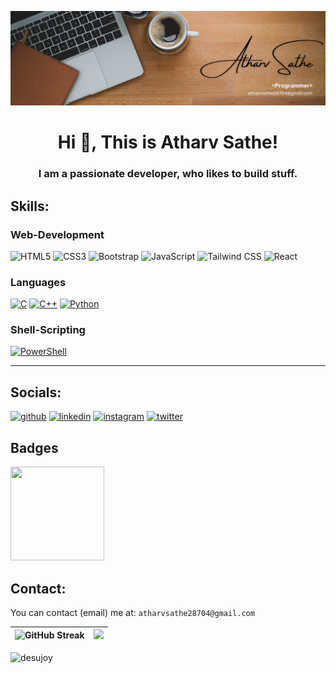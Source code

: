 ![I am a Developer!](https://github.com/Atharv-Sathe/Atharv-Sathe/blob/main/LinkedIn%20Banner.png)

<h1 align="center"> Hi 👋, This is Atharv Sathe!</h1>
<h3 align="center">I am a passionate developer, who likes to build stuff.</h3>
 

## Skills: 
### Web-Development
![HTML5](https://img.shields.io/badge/HTML5-grey?style=for-the-badge&logo=html5) 
![CSS3](https://img.shields.io/badge/CSS3-grey?style=for-the-badge&logo=css3)
![Bootstrap](https://img.shields.io/badge/Bootstrap-grey?style=for-the-badge&logo=bootstrap)
![JavaScript](https://img.shields.io/badge/JavaScript-grey?style=for-the-badge&logo=javascript)
![Tailwind CSS](https://img.shields.io/badge/Tailwind%20CSS-grey?style=for-the-badge&logo=tailwindcss)
![React](https://img.shields.io/badge/React-grey?style=for-the-badge&logo=react)

### Languages
[![C](https://img.shields.io/badge/C-grey?style=for-the-badge&logo=c)](https://www.cprogramming.com/)
[![C++](https://img.shields.io/badge/C%2B%2B-grey?style=for-the-badge&logo=cplusplus)](https://isocpp.org/)
[![Python](https://img.shields.io/badge/Python-grey?style=for-the-badge&logo=python)](https://www.python.org/)

### Shell-Scripting
[![PowerShell](https://img.shields.io/badge/PowerShell-grey?style=for-the-badge&logo=powershell)](https://learn.microsoft.com/en-us/powershell/)

---

## Socials:
[<img src='https://cdn.pixabay.com/photo/2022/01/30/13/33/github-6980894_1280.png' alt='github' height='40'>](https://github.com/Atharv-Sathe)  [<img src='https://cdn.pixabay.com/photo/2017/08/22/11/56/linked-in-2668700_1280.png' alt='linkedin' height='40'>](https://www.linkedin.com/in/satheatharv)  [<img src='https://cdn.pixabay.com/photo/2016/09/17/07/03/instagram-1675670_1280.png' alt='instagram' height='40'>](https://www.instagram.com/atharvsathe7)  [<img src='https://static.dezeen.com/uploads/2023/07/x-logo-twitter-elon-musk_dezeen_2364_col_0.jpg' alt='twitter' height='40'>](https://twitter.com/@ATHARVSATHE7) 

## Badges
<a href="https://api.badgr.io/public/assertions/2TKG_OSOSk6yoKmW01G1_w">
<img height="150px" width="150px" src="https://everpath-course-content.s3-accelerate.amazonaws.com/instructor%2F26fp2261340y1ukokimvca8su%2Fpublic%2F1654640141%2FAPI+Fundamentals+%281%29.1654640141264.png" />
</a>

## Contact:
You can contact (email) me at: `atharvsathe28704@gmail.com`

| ![GitHub Streak](https://streak-stats.demolab.com/?user=Atharv-Sathe&theme=dark) | ![](https://github-readme-stats.vercel.app/api/top-langs/?username=Atharv-Sathe&theme=dark&hide_border=false&include_all_commits=false&count_private=false&layout=donut) |
| ---------------------------------------------------------------------------------------------------- | ------------------------------------------------------------------------------------------------------------------------------------------------------------------- |

<p align="left"> <img src="https://komarev.com/ghpvc/?username=Atharv-Sathe&label=Profile%20views&color=0e75b6&style=flat" alt="desujoy" /> </p>
